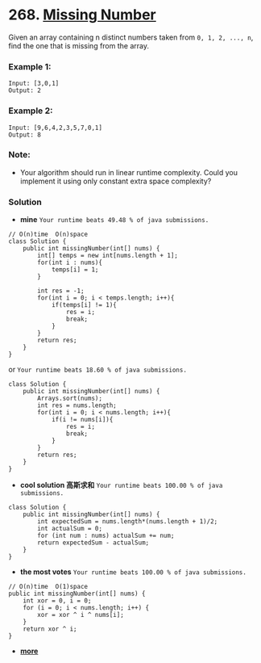 # 268. [Missing Number](https://leetcode.com/problems/missing-number/description/)

Given an array containing n distinct numbers taken from `0, 1, 2, ..., n`, find the one that is missing from the array.

### Example 1:
    Input: [3,0,1]
    Output: 2

### Example 2:
    Input: [9,6,4,2,3,5,7,0,1]
    Output: 8

### Note:
* Your algorithm should run in linear runtime complexity. Could you implement it using only constant extra space complexity?


### Solution

* **mine**  `Your runtime beats 49.48 % of java submissions.`
```
// O(n)time  O(n)space
class Solution {
    public int missingNumber(int[] nums) {
        int[] temps = new int[nums.length + 1];
        for(int i : nums){
            temps[i] = 1;
        }
        
        int res = -1;
        for(int i = 0; i < temps.length; i++){
            if(temps[i] != 1){
                res = i;
                break;
            }
        }
        return res;
    }
}
```
or    `Your runtime beats 18.60 % of java submissions.`
```
class Solution {
    public int missingNumber(int[] nums) {
        Arrays.sort(nums);
        int res = nums.length;
        for(int i = 0; i < nums.length; i++){
            if(i != nums[i]){
                res = i;
                break;
            }
        }
        return res;
    }
}
```

* **cool solution  高斯求和**  `Your runtime beats 100.00 % of java submissions.`
```
class Solution {
    public int missingNumber(int[] nums) {
        int expectedSum = nums.length*(nums.length + 1)/2;
        int actualSum = 0;
        for (int num : nums) actualSum += num;
        return expectedSum - actualSum;
    }
}
```


* **the most votes** `Your runtime beats 100.00 % of java submissions.`
```
// O(n)time  O(1)space
public int missingNumber(int[] nums) {
    int xor = 0, i = 0;
	for (i = 0; i < nums.length; i++) {
		xor = xor ^ i ^ nums[i];
	}
	return xor ^ i;
}
```

* **[more](https://leetcode.com/problems/missing-number/solution/)**
